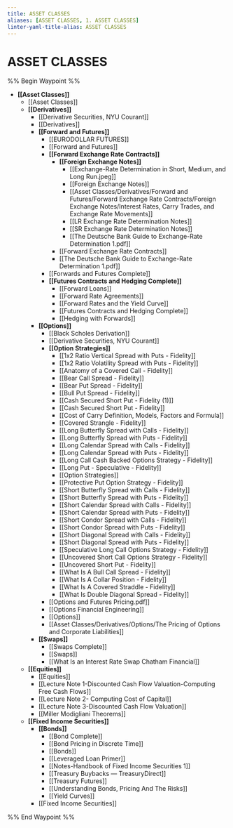 ```yaml
---
title: ASSET CLASSES
aliases: [ASSET CLASSES, 1. ASSET CLASSES]
linter-yaml-title-alias: ASSET CLASSES
---
```


# ASSET CLASSES

%% Begin Waypoint %%

- **[[Asset Classes]]**
	- [[Asset Classes]]
	- **[[Derivatives]]**
		- [[Derivative Securities,   NYU Courant]]
		- [[Derivatives]]
		- **[[Forward and Futures]]**
			- [[EURODOLLAR FUTURES]]
			- [[Forward and Futures]]
			- **[[Forward Exchange Rate Contracts]]**
				- **[[Foreign Exchange Notes]]**
					- [[Exchange-Rate Determination in Short,   Medium,   and Long Run.jpeg]]
					- [[Foreign Exchange Notes]]
					- [[Asset Classes/Derivatives/Forward and Futures/Forward Exchange Rate Contracts/Foreign Exchange Notes/Interest Rates,   Carry Trades,   and Exchange Rate Movements]]
					- [[LR Exchange Rate Determination Notes]]
					- [[SR Exchange Rate Determination Notes]]
					- [[The Deutsche Bank Guide to Exchange-Rate Determination 1.pdf]]
				- [[Forward Exchange Rate Contracts]]
				- [[The Deutsche Bank Guide to Exchange-Rate Determination 1.pdf]]
			- [[Forwards and Futures Complete]]
			- **[[Futures Contracts and Hedging Complete]]**
				- [[Forward Loans]]
				- [[Forward Rate Agreements]]
				- [[Forward Rates and the Yield Curve]]
				- [[Futures Contracts and Hedging Complete]]
				- [[Hedging with Forwards]]
		- **[[Options]]**
			- [[Black Scholes Derivation]]
			- [[Derivative Securities,   NYU Courant]]
			- **[[Option Strategies]]**
				- [[1x2 Ratio Vertical Spread with Puts - Fidelity]]
				- [[1x2 Ratio Volatility Spread with Puts - Fidelity]]
				- [[Anatomy of a Covered Call - Fidelity]]
				- [[Bear Call Spread - Fidelity]]
				- [[Bear Put Spread - Fidelity]]
				- [[Bull Put Spread - Fidelity]]
				- [[Cash Secured Short Put - Fidelity (1)]]
				- [[Cash Secured Short Put - Fidelity]]
				- [[Cost of Carry Definition,   Models,   Factors and Formula]]
				- [[Covered Strangle - Fidelity]]
				- [[Long Butterfly Spread with Calls - Fidelity]]
				- [[Long Butterfly Spread with Puts - Fidelity]]
				- [[Long Calendar Spread with Calls - Fidelity]]
				- [[Long Calendar Spread with Puts - Fidelity]]
				- [[Long Call Cash Backed Options Strategy - Fidelity]]
				- [[Long Put - Speculative - Fidelity]]
				- [[Option Strategies]]
				- [[Protective Put Option Strategy - Fidelity]]
				- [[Short Butterfly Spread with Calls - Fidelity]]
				- [[Short Butterfly Spread with Puts - Fidelity]]
				- [[Short Calendar Spread with Calls - Fidelity]]
				- [[Short Calendar Spread with Puts - Fidelity]]
				- [[Short Condor Spread with Calls - Fidelity]]
				- [[Short Condor Spread with Puts - Fidelity]]
				- [[Short Diagonal Spread with Calls - Fidelity]]
				- [[Short Diagonal Spread with Puts - Fidelity]]
				- [[Speculative Long Call Options Strategy - Fidelity]]
				- [[Uncovered Short Call Options Strategy - Fidelity]]
				- [[Uncovered Short Put - Fidelity]]
				- [[What Is A Bull Call Spread - Fidelity]]
				- [[What Is A Collar Position - Fidelity]]
				- [[What Is A Covered Straddle - Fidelity]]
				- [[What Is Double Diagonal Spread - Fidelity]]
			- [[Options and Futures Pricing.pdf]]
			- [[Options Financial Engineering]]
			- [[Options]]
			- [[Asset Classes/Derivatives/Options/The Pricing of Options and Corporate Liabilities]]
		- **[[Swaps]]**
			- [[Swaps Complete]]
			- [[Swaps]]
			- [[What Is an Interest Rate Swap  Chatham Financial]]
	- **[[Equities]]**
		- [[Equities]]
		- [[Lecture Note 1-Discounted Cash Flow Valuation-Computing Free Cash Flows]]
		- [[Lecture Note 2- Computing Cost of Capital]]
		- [[Lecture Note 3-Discounted Cash Flow Valuation]]
		- [[Miller Modigliani Theorems]]
	- **[[Fixed Income Securities]]**
		- **[[Bonds]]**
			- [[Bond Complete]]
			- [[Bond Pricing in Discrete Time]]
			- [[Bonds]]
			- [[Leveraged Loan Primer]]
			- [[Notes-Handbook of Fixed Income Securities 1]]
			- [[Treasury Buybacks — TreasuryDirect]]
			- [[Treasury Futures]]
			- [[Understanding Bonds,   Pricing And The Risks]]
			- [[Yield Curves]]
		- [[Fixed Income Securities]]

%% End Waypoint %%
